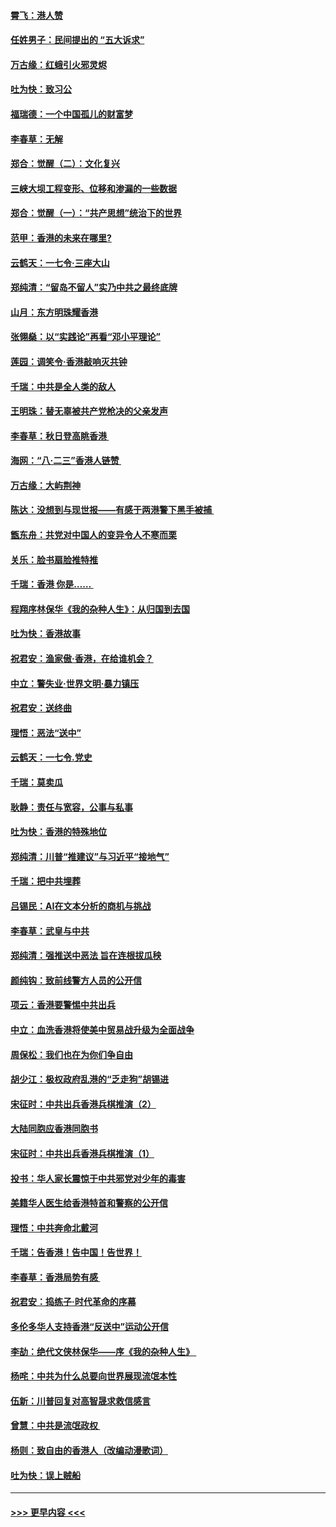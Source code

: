 #### [霄飞：港人赞](../pages/nsc993/n11482957.md?t=08281122) 
#### [任姓男子：民间提出的 “五大诉求”](../pages/nsc993/n11482897.md?t=08281122) 
#### [万古缘：红蛾引火邪灵烬](../pages/nsc993/n11482886.md?t=08281122) 
#### [吐为快：致习公](../pages/nsc993/n11482867.md?t=08281122) 
#### [福瑞德：一个中国孤儿的财富梦](../pages/nsc993/n11482817.md?t=08281122) 
#### [李春草：无解](../pages/nsc993/n11482791.md?t=08281122) 
#### [郑合：觉醒（二）：文化复兴](../pages/nsc993/n11478025.md?t=08281122) 
#### [三峡大坝工程变形、位移和渗漏的一些数据](../pages/nsc993/n11478232.md?t=08281122) 
#### [郑合：觉醒（一）：“共产思想”统治下的世界](../pages/nsc993/n11477663.md?t=08281122) 
#### [范甲：香港的未来在哪里?](../pages/nsc993/n11477249.md?t=08281122) 
#### [云鹤天：一七令·三座大山](../pages/nsc993/n11477192.md?t=08281122) 
#### [郑纯清：“留岛不留人”实乃中共之最终底牌](../pages/nsc993/n11476160.md?t=08281122) 
#### [山月：东方明珠耀香港](../pages/nsc993/n11476077.md?t=08281122) 
#### [张翎燊：以“实践论”再看“邓小平理论”](../pages/nsc993/n11475733.md?t=08281122) 
#### [莲园：调笑令‧香港敲响灭共钟](../pages/nsc993/n11475723.md?t=08281122) 
#### [千瑞：中共是全人类的敌人](../pages/nsc993/n11475329.md?t=08281122) 
#### [王明珠：替无辜被共产党枪决的父亲发声](../pages/nsc993/n11474570.md?t=08281122) 
#### [李春草：秋日登高眺香港 ](../pages/nsc993/n11474491.md?t=08281122) 
#### [海网：“八·二三”香港人链赞 ](../pages/nsc993/n11474538.md?t=08281122) 
#### [万古缘：大屿荆神](../pages/nsc993/n11474401.md?t=08281122) 
#### [陈达：没想到与现世报——有感于两港警下黑手被捕 ](../pages/nsc993/n11472557.md?t=08281122) 
#### [甑东舟：共党对中国人的变异令人不寒而栗](../pages/nsc993/n11472496.md?t=08281122) 
#### [关乐：脸书扇脸推特推](../pages/nsc993/n11472488.md?t=08281122) 
#### [千瑞：香港  你是…… ](../pages/nsc993/n11472459.md?t=08281122) 
#### [程翔序林保华《我的杂种人生》：从归国到去国](../pages/nsc993/n11472369.md?t=08281122) 
#### [吐为快：香港故事](../pages/nsc993/n11471931.md?t=08281122) 
#### [祝君安：渔家傲‧香港，在给谁机会？](../pages/nsc993/n11469718.md?t=08281122) 
#### [中立：警失业‧世界文明‧暴力镇压](../pages/nsc993/n11467566.md?t=08281122) 
#### [祝君安：送终曲](../pages/nsc993/n11467546.md?t=08281122) 
#### [理悟：恶法“送中”](../pages/nsc993/n11467290.md?t=08281122) 
#### [云鹤天：一七令.党史](../pages/nsc993/n11464122.md?t=08281122) 
#### [千瑞：莫卖瓜](../pages/nsc993/n11463014.md?t=08281122) 
#### [耿静：责任与宽容，公事与私事](../pages/nsc993/n11462810.md?t=08281122) 
#### [吐为快：香港的特殊地位](../pages/nsc993/n11462562.md?t=08281122) 
#### [郑纯清：川普“推建议”与习近平“接地气”](../pages/nsc993/n11461683.md?t=08281122) 
#### [千瑞：把中共埋葬](../pages/nsc993/n11461658.md?t=08281122) 
#### [吕锡民：AI在文本分析的商机与挑战](../pages/nsc993/n11460607.md?t=08281122) 
#### [李春草：武皇与中共](../pages/nsc993/n11460589.md?t=08281122) 
#### [郑纯清：强推送中恶法 旨在连根拔瓜秧](../pages/nsc993/n11460526.md?t=08281122) 
#### [颜纯钩：致前线警方人员的公开信](../pages/nsc993/n11459564.md?t=08281122) 
#### [项云：香港要警惕中共出兵](../pages/nsc993/n11459530.md?t=08281122) 
#### [中立：血洗香港将使美中贸易战升级为全面战争](../pages/nsc993/n11459717.md?t=08281122) 
#### [周保松：我们也在为你们争自由](../pages/nsc993/n11459087.md?t=08281122) 
#### [胡少江：极权政府乱港的“乏走狗”胡锡进](../pages/nsc993/n11459051.md?t=08281122) 
#### [宋征时：中共出兵香港兵棋推演（2）](../pages/nsc993/n11458306.md?t=08281122) 
#### [大陆同胞应香港同胞书](../pages/nsc993/n11457241.md?t=08281122) 
#### [宋征时：中共出兵香港兵棋推演（1）](../pages/nsc993/n11455979.md?t=08281122) 
#### [投书：华人家长震惊于中共邪党对少年的毒害](../pages/nsc993/n11454664.md?t=08281122) 
#### [美籍华人医生给香港特首和警察的公开信](../pages/nsc993/n11454599.md?t=08281122) 
#### [理悟：中共奔命北戴河](../pages/nsc993/n11454254.md?t=08281122) 
#### [千瑞：告香港！告中国！告世界！](../pages/nsc993/n11452639.md?t=08281122) 
#### [李春草：香港局势有感 ](../pages/nsc993/n11452364.md?t=08281122) 
#### [祝君安：捣练子‧时代革命的序幕](../pages/nsc993/n11452353.md?t=08281122) 
#### [多伦多华人支持香港“反送中”运动公开信](../pages/nsc993/n11452323.md?t=08281122) 
#### [李劼：绝代文侠林保华——序《我的杂种人生》 ](../pages/nsc993/n11452282.md?t=08281122) 
#### [杨咤：中共为什么总要向世界展现流氓本性](../pages/nsc993/n11448899.md?t=08281122) 
#### [伍新：川普回复对高智晟求救信感言](../pages/nsc993/n11448808.md?t=08281122) 
#### [曾慧：中共是流氓政权 ](../pages/nsc993/n11447277.md?t=08281122) 
#### [杨则：致自由的香港人（改编动漫歌词）](../pages/nsc993/n11447253.md?t=08281122) 
#### [吐为快：误上贼船](../pages/nsc993/n11447241.md?t=08281122) 

----
#### [ >>> 更早内容 <<< ](../indexes/nsc993-earlier.md)
